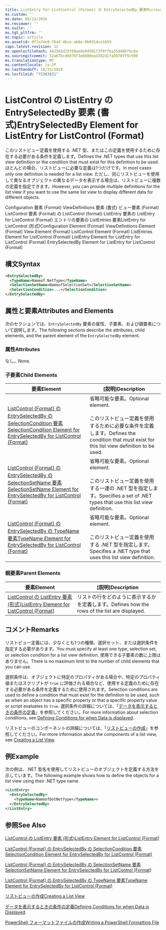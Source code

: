 ```yaml
---
title: ListEntry for ListControl (Format) の EntrySelectedBy 要素Microsoft Docs
ms.custom: ''
ms.date: 09/13/2016
ms.reviewer: ''
ms.suite: ''
ms.tgt_pltfrm: ''
ms.topic: article
ms.assetid: 0f7a74e9-764d-46ce-ab8e-8b9314ce1659
caps.latest.revision: 12
ms.openlocfilehash: 442565d25f60ae8e04501f3f9ffba35d486fbc8a
ms.sourcegitcommit: 52a67bcd9d7bf3e8600ea4302d1fa8970ff9c998
ms.translationtype: MT
ms.contentlocale: ja-JP
ms.lasthandoff: 10/15/2019
ms.locfileid: "72363831"
---
```

# <a name="entryselectedby-element-for-listentry-for-listcontrol-format"></a><span data-ttu-id="78591-102">ListControl の ListEntry の EntrySelectedBy 要素 (書式)</span><span class="sxs-lookup"><span data-stu-id="78591-102">EntrySelectedBy Element for ListEntry for ListControl (Format)</span></span>

<span data-ttu-id="78591-103">このリストビュー定義を使用する .NET 型、またはこの定義を使用するために存在する必要がある条件を定義します。</span><span class="sxs-lookup"><span data-stu-id="78591-103">Defines the .NET types that use this list view definition or the condition that must exist for this definition to be used.</span></span> <span data-ttu-id="78591-104">ほとんどの場合、リストビューに必要な定義は1つだけです。</span><span class="sxs-lookup"><span data-stu-id="78591-104">In most cases only one definition is needed for a list view.</span></span> <span data-ttu-id="78591-105">ただし、同じリストビューを使用して異なるオブジェクトの異なるデータを表示する場合は、リストビューに複数の定義を指定できます。</span><span class="sxs-lookup"><span data-stu-id="78591-105">However, you can provide multiple definitions for the list view if you want to use the same list view to display different data for different objects.</span></span>

<span data-ttu-id="78591-106">Configuration 要素 (Format) ViewDefinitions 要素 (書式) ビュー要素 (Format) ListControl 要素 (Format) の ListControl (format) ListEntry 要素の ListEntry for ListControl (Format) エントリの要素の ListEntries 要素ListEntry for ListControl (形式)</span><span class="sxs-lookup"><span data-stu-id="78591-106">Configuration Element (Format) ViewDefinitions Element (Format) View Element (Format) ListControl Element (Format) ListEntries Element for ListControl (Format) ListEntry Element for ListEntry for ListControl (Format) EntrySelectedBy Element for ListEntry for ListControl (Format)</span></span>

## <a name="syntax"></a><span data-ttu-id="78591-107">構文</span><span class="sxs-lookup"><span data-stu-id="78591-107">Syntax</span></span>

```xml
<EntrySelectedBy>
  <TypeName>Nameof.NetType</TypeName>
  <SelectionSetName>NameofSelectionSet</SelectionSetName>
  <SelectionCondition>...</SelectionCondition>
</EntrySelectedBy>
```

## <a name="attributes-and-elements"></a><span data-ttu-id="78591-108">属性と要素</span><span class="sxs-lookup"><span data-stu-id="78591-108">Attributes and Elements</span></span>

<span data-ttu-id="78591-109">次のセクションでは、`EntrySelectedBy` 要素の属性、子要素、および親要素について説明します。</span><span class="sxs-lookup"><span data-stu-id="78591-109">The following sections describe the attributes, child elements, and the parent element of the `EntrySelectedBy` element.</span></span>

### <a name="attributes"></a><span data-ttu-id="78591-110">属性</span><span class="sxs-lookup"><span data-stu-id="78591-110">Attributes</span></span>

<span data-ttu-id="78591-111">なし。</span><span class="sxs-lookup"><span data-stu-id="78591-111">None.</span></span>

### <a name="child-elements"></a><span data-ttu-id="78591-112">子要素</span><span class="sxs-lookup"><span data-stu-id="78591-112">Child Elements</span></span>

|<span data-ttu-id="78591-113">要素</span><span class="sxs-lookup"><span data-stu-id="78591-113">Element</span></span>|<span data-ttu-id="78591-114">[説明]</span><span class="sxs-lookup"><span data-stu-id="78591-114">Description</span></span>|
|-------------|-----------------|
|[<span data-ttu-id="78591-115">ListControl (Format) の EntrySelectedBy の SelectionCondition 要素</span><span class="sxs-lookup"><span data-stu-id="78591-115">SelectionCondition Element for EntrySelectedBy for ListControl  (Format)</span></span>](./selectioncondition-element-for-entryselectedby-for-listcontrol-format.md)|<span data-ttu-id="78591-116">省略可能な要素。</span><span class="sxs-lookup"><span data-stu-id="78591-116">Optional element.</span></span><br /><br /> <span data-ttu-id="78591-117">このリストビュー定義を使用するために必要な条件を定義します。</span><span class="sxs-lookup"><span data-stu-id="78591-117">Defines the condition that must exist for this list view definition to be used.</span></span>|
|[<span data-ttu-id="78591-118">ListControl (Format) の EntrySelectedBy の SelectionSetName 要素</span><span class="sxs-lookup"><span data-stu-id="78591-118">SelectionSetName Element for EntrySelectedBy for ListControl (Format)</span></span>](./selectionsetname-element-for-entryselectedby-for-listcontrol-format.md)|<span data-ttu-id="78591-119">省略可能な要素。</span><span class="sxs-lookup"><span data-stu-id="78591-119">Optional element.</span></span><br /><br /> <span data-ttu-id="78591-120">このリストビュー定義を使用する一連の .NET 型を指定します。</span><span class="sxs-lookup"><span data-stu-id="78591-120">Specifies a set of .NET types that use this list view definition.</span></span>|
|[<span data-ttu-id="78591-121">ListControl (Format) の EntrySelectedBy の TypeName 要素</span><span class="sxs-lookup"><span data-stu-id="78591-121">TypeName Element for EntrySelectedBy for ListControl (Format)</span></span>](./typename-element-for-entryselectedby-for-listcontrol-format.md)|<span data-ttu-id="78591-122">省略可能な要素。</span><span class="sxs-lookup"><span data-stu-id="78591-122">Optional element.</span></span><br /><br /> <span data-ttu-id="78591-123">このリストビュー定義を使用する .NET 型を指定します。</span><span class="sxs-lookup"><span data-stu-id="78591-123">Specifies a .NET type that uses this list view definition.</span></span>|

### <a name="parent-elements"></a><span data-ttu-id="78591-124">親要素</span><span class="sxs-lookup"><span data-stu-id="78591-124">Parent Elements</span></span>

|<span data-ttu-id="78591-125">要素</span><span class="sxs-lookup"><span data-stu-id="78591-125">Element</span></span>|<span data-ttu-id="78591-126">[説明]</span><span class="sxs-lookup"><span data-stu-id="78591-126">Description</span></span>|
|-------------|-----------------|
|[<span data-ttu-id="78591-127">ListControl の ListEntry 要素 (形式)</span><span class="sxs-lookup"><span data-stu-id="78591-127">ListEntry Element for ListControl (Format)</span></span>](./listentry-element-for-listcontrol-format.md)|<span data-ttu-id="78591-128">リストの行をどのように表示するかを定義します。</span><span class="sxs-lookup"><span data-stu-id="78591-128">Defines how the rows of the list are displayed.</span></span>|

## <a name="remarks"></a><span data-ttu-id="78591-129">コメント</span><span class="sxs-lookup"><span data-stu-id="78591-129">Remarks</span></span>

<span data-ttu-id="78591-130">リストビュー定義には、少なくとも1つの種類、選択セット、または選択条件を指定する必要があります。</span><span class="sxs-lookup"><span data-stu-id="78591-130">You must specify at least one type, selection set, or selection condition for a list view definition.</span></span> <span data-ttu-id="78591-131">使用できる子要素の数に上限はありません。</span><span class="sxs-lookup"><span data-stu-id="78591-131">There is no maximum limit to the number of child elements that you can use.</span></span>

<span data-ttu-id="78591-132">選択条件は、オブジェクトに特定のプロパティがある場合や、特定のプロパティ値またはスクリプトが `true` に評価される場合など、使用する定義のために存在する必要がある条件を定義するために使用されます。</span><span class="sxs-lookup"><span data-stu-id="78591-132">Selection conditions are used to define a condition that must exist for the definition to be used, such as when an object has a specific property or that a specific property value or script evaluates to `true`.</span></span> <span data-ttu-id="78591-133">選択条件の詳細については、「[データを表示するときの条件の定義](./defining-conditions-for-displaying-data.md)」を参照してください。</span><span class="sxs-lookup"><span data-stu-id="78591-133">For more information about selection conditions, see [Defining Conditions for when Data is displayed](./defining-conditions-for-displaying-data.md).</span></span>

<span data-ttu-id="78591-134">リストビューのコンポーネントの詳細については、「[リストビューの作成](./creating-a-list-view.md)」を参照してください。</span><span class="sxs-lookup"><span data-stu-id="78591-134">For more information about the components of a list view, see [Creating a List View](./creating-a-list-view.md).</span></span>

## <a name="example"></a><span data-ttu-id="78591-135">例</span><span class="sxs-lookup"><span data-stu-id="78591-135">Example</span></span>

<span data-ttu-id="78591-136">次の例は、.NET 型名を使用してリストビューのオブジェクトを定義する方法を示しています。</span><span class="sxs-lookup"><span data-stu-id="78591-136">The following example shows how to define the objects for a list view using their .NET type name.</span></span>

```xml
<ListEntry>
  <EntrySelectedBy>
    <TypeName>NameofDotNetType</TypeName>>
  </EntrySelectedBy>
</ListEntry>
```

## <a name="see-also"></a><span data-ttu-id="78591-137">参照</span><span class="sxs-lookup"><span data-stu-id="78591-137">See Also</span></span>

[<span data-ttu-id="78591-138">ListControl の ListEntry 要素 (形式)</span><span class="sxs-lookup"><span data-stu-id="78591-138">ListEntry Element for ListControl (Format)</span></span>](./listentry-element-for-listcontrol-format.md)

[<span data-ttu-id="78591-139">ListControl (Format) の EntrySelectedBy の SelectionCondition 要素</span><span class="sxs-lookup"><span data-stu-id="78591-139">SelectionCondition Element for EntrySelectedBy for ListControl (Format)</span></span>](./selectioncondition-element-for-entryselectedby-for-listcontrol-format.md)

[<span data-ttu-id="78591-140">ListControl (Format) の EntrySelectedBy の SelectionSetName 要素</span><span class="sxs-lookup"><span data-stu-id="78591-140">SelectionSetName Element for EntrySelectedBy for ListControl (Format)</span></span>](./selectionsetname-element-for-entryselectedby-for-listcontrol-format.md)

[<span data-ttu-id="78591-141">ListControl (Format) の EntrySelectedBy の TypeName 要素</span><span class="sxs-lookup"><span data-stu-id="78591-141">TypeName Element for EntrySelectedBy for ListControl (Format)</span></span>](./typename-element-for-entryselectedby-for-listcontrol-format.md)

[<span data-ttu-id="78591-142">リストビューの作成</span><span class="sxs-lookup"><span data-stu-id="78591-142">Creating a List View</span></span>](./creating-a-list-view.md)

[<span data-ttu-id="78591-143">データを表示するときの条件の定義</span><span class="sxs-lookup"><span data-stu-id="78591-143">Defining Conditions for when Data is Displayed</span></span>](./defining-conditions-for-displaying-data.md)

[<span data-ttu-id="78591-144">PowerShell フォーマットファイルの作成</span><span class="sxs-lookup"><span data-stu-id="78591-144">Writing a PowerShell Formatting File</span></span>](./writing-a-powershell-formatting-file.md)
